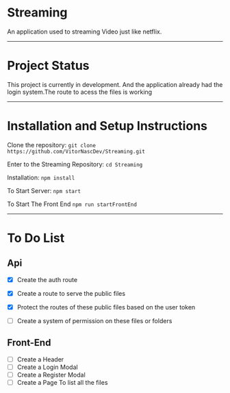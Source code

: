 # Streaming

An application used to streaming Video just like netflix.

<hr>


# Project Status

This project is currently in development. And the application already had the login
system.The route to acess the files is working


<hr>


# Installation and Setup Instructions



Clone the repository:
`git clone https://github.com/VitorNascDev/Streaming.git`

Enter to the Streaming Repository:
`cd Streaming`

Installation:
`npm install`

To Start Server:
`npm start`

To Start The Front End
`npm run startFrontEnd`

<hr>

# To Do List

## Api

- [X] Create the auth route
- [X] Create a route to serve the public files
- [X] Protect the routes of these public files based on the user token
- [ ] Create a system of permission on these files or folders


## Front-End

- [ ] Create a Header
- [ ] Create a Login Modal
- [ ] Create a Register Modal
- [ ] Create a Page To list all the files